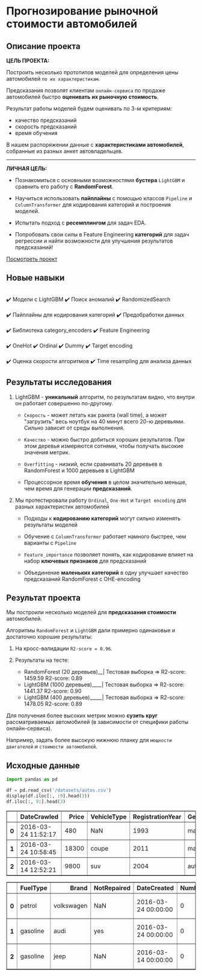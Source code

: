 # Прогнозирование рыночной стоимости автомобилей

<!---![car prices](https://st2.depositphotos.com/4370503/6436/i/600/depositphotos_64364335-stock-photo-three-race-cars.jpg)--->

## Описание проекта

**ЦЕЛЬ ПРОЕКТА:**

Построить несколько прототипов моделей для определения цены автомобилей `по их характеристикам`.

Предсказания позволят клиентам `онлайн-сервиса` по продаже автомобилей быстро **оценивать их рыночную стоимость**.


Результат работы моделей будем оценивать по 3-м критериям:

- качество предсказаний
- скорость предсказаний
- время обучения
    
В нашем распоряжении данные с **характеристиками автомобилей**, собранные из разных анкет автовладельцев. 

---

**ЛИЧНАЯ ЦЕЛЬ:**

- Познакомиться с основными возможностями **бустера** `LightGBM` и сравнить его работу с **RandomForest**.


- Научиться использовать **пайплайны**  c помощью классов `Pipeline` и `ColumnTransformer` для кодирования категорий и построения моделей.


- Испытать подход с **ресемплингом** для задач EDA.


- Попробовать свои силы в Feature Engineering **категорий** для задач регрессии и найти возможности для улучшения результатов предсказаний!

[Посмотреть проект](Predicting_stock_prices_for_cars_v1.ipynb)
## Новые навыки

<div class="alert alert-success">
<br> ✔️ Модели с LightGBM  ✔️ Поиск аномалий  ✔️ RandomizedSearch</br>
<br> ✔️ Пайплайны для кодирования категорий ✔️ Предобработки данных </br>
<br> ✔️ Библиотека category_encoders ✔️ Feature Engineering </br>
<br> ✔️ OneHot  ✔️ Ordinal  ✔️ Dummy  ✔️ Target encoding</br>
<br> ✔️ Оценка скорости алгоритмов ✔️ Time resampling для анализа данных </br>

</div>

## Результаты исследования

1. LightGBM - **уникальный** алгоритм, по результатам видно, что внутри он работает совершенно по-другому.

    - `Скорость` - может летать как ракета (wall time), а может "загрузить" весь ноутбук на 40 минут всего 20-ю деревьями. Сильно зависит от среды выполнения.

    - `Качество` - можно быстро добиться хороших результатов. При этом деревья измеряются сотнями, чтобы получать высокие значения метрик.

    - `Overfitting` - низкий, если сравнивать 20 деревьев в RandomForest и 1000 деревьев в LightGBM

    - Процессорное время **обучения** в целом значительно меньше, чем время для генерации **предсказаний**. 


2. Мы протестировали работу `Ordinal`, `One-Hot` и `Target encoding` для разных характеристик автомобилей
    - Подходы к **кодированию категорий** могут сильно изменять результаты моделей
    
    - Обучение с `ColumnTransformer` работает намного быстрее, чем варианты с `Pipeline`
    
    - `Feature_importance` позволяет понять, как кодирование влияет на набор **ключевых признаков** для предсказаний
    
    -  Объединение **маленьких категорий** в одну улучшает качество предсказаний RandomForest c OHE-encoding
  
## Результат проекта

Мы построили несколько моделей для **предсказания стоимости** автомобилей.

Алгоритмы `RandomForest` и `LightGBM` дали примерно одинаковые и достаточно хорошие результаты:

1. На кросс-валидации `R2-score = 0.96`.

2. Результаты на тесте:
    - RandomForest (20 деревьев)__| Тестовая выборка => R2-score: 1459.59 R2-score: 0.89
    - LightGBM (1000 деревьев)____| Тестовая выборка => R2-score: 1441.37 R2-score: 0.90
    - LightGBM (400 деревьев)_____| Тестовая выборка => R2-score: 1478.05 R2-score: 0.89
    
Для получения более высоких метрик можно **сузить круг** рассматриваемых автомобилей (в зависимости от специфики работы онлайн-сервиса).

Например, задать более высокую нижнюю планку для `мощности двигателей` и `стоимости автомобилей`.

## Исходные данные


```python
import pandas as pd

df = pd.read_csv('/datasets/autos.csv')
display(df.iloc[:, :9].head(3))
df.iloc[:, 9:].head(3)
```


<div>

<table border="1" class="dataframe">
  <thead>
    <tr style="text-align: right;">
      <th></th>
      <th>DateCrawled</th>
      <th>Price</th>
      <th>VehicleType</th>
      <th>RegistrationYear</th>
      <th>Gearbox</th>
      <th>Power</th>
      <th>Model</th>
      <th>Kilometer</th>
      <th>RegistrationMonth</th>
    </tr>
  </thead>
  <tbody>
    <tr>
      <th>0</th>
      <td>2016-03-24 11:52:17</td>
      <td>480</td>
      <td>NaN</td>
      <td>1993</td>
      <td>manual</td>
      <td>0</td>
      <td>golf</td>
      <td>150000</td>
      <td>0</td>
    </tr>
    <tr>
      <th>1</th>
      <td>2016-03-24 10:58:45</td>
      <td>18300</td>
      <td>coupe</td>
      <td>2011</td>
      <td>manual</td>
      <td>190</td>
      <td>NaN</td>
      <td>125000</td>
      <td>5</td>
    </tr>
    <tr>
      <th>2</th>
      <td>2016-03-14 12:52:21</td>
      <td>9800</td>
      <td>suv</td>
      <td>2004</td>
      <td>auto</td>
      <td>163</td>
      <td>grand</td>
      <td>125000</td>
      <td>8</td>
    </tr>
  </tbody>
</table>
</div>





<div>

<table border="1" class="dataframe">
  <thead>
    <tr style="text-align: right;">
      <th></th>
      <th>FuelType</th>
      <th>Brand</th>
      <th>NotRepaired</th>
      <th>DateCreated</th>
      <th>NumberOfPictures</th>
      <th>PostalCode</th>
      <th>LastSeen</th>
    </tr>
  </thead>
  <tbody>
    <tr>
      <th>0</th>
      <td>petrol</td>
      <td>volkswagen</td>
      <td>NaN</td>
      <td>2016-03-24 00:00:00</td>
      <td>0</td>
      <td>70435</td>
      <td>2016-04-07 03:16:57</td>
    </tr>
    <tr>
      <th>1</th>
      <td>gasoline</td>
      <td>audi</td>
      <td>yes</td>
      <td>2016-03-24 00:00:00</td>
      <td>0</td>
      <td>66954</td>
      <td>2016-04-07 01:46:50</td>
    </tr>
    <tr>
      <th>2</th>
      <td>gasoline</td>
      <td>jeep</td>
      <td>NaN</td>
      <td>2016-03-14 00:00:00</td>
      <td>0</td>
      <td>90480</td>
      <td>2016-04-05 12:47:46</td>
    </tr>
  </tbody>
</table>
</div>
